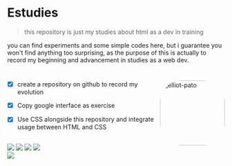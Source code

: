 # **Estudies**

> this repository is just my studies about html as a dev in training

you can find experiments and some simple codes here, but i guarantee you won't find anything too surprising, as the purpose of this is actually to record my beginning and advancement in studies as a web dev.

#
<img align="right" alt="elliot-pato" height="150" style="border-radius:50px;" src="https://c.tenor.com/cCjeshbh1J0AAAAj/dino-pixelated.gif">


- [x] create a repository on github to record my evolution
- [x] Copy google interface as exercise
- [x] Use CSS alongside this repository and integrate usage between HTML and CSS


##

<div>
    <a href = "mailto:elliotvallentin@gmail.com"><img src="https://img.shields.io/badge/-Gmail-%23333?style=for-the-badge&logo=gmail&logoColor=white" target="_blank"></a>
    <a href="https://instagram.com/eu_elliot" target="_blank"><img src="https://img.shields.io/badge/-Instagram-%23E4405F?style=for-the-badge&logo=instagram&logoColor=white" target="_blank"></a>
    <a href="https://www.youtube.com/channel/UCIGnAg1gqMD3Uu7X1cFzXiA" target="_blank"><img src="https://img.shields.io/badge/YouTube-FF0000?style=for-the-badge&logo=youtube&logoColor=white" target="_blank"></a>
    <a href="https://discord.gg/5z9yXXqPsU" target="_blank"><img src="https://img.shields.io/badge/Discord-7289DA?style=for-the-badge&logo=discord&logoColor=white" target="_blank"></a>

</div>
<img src="https://i.pinimg.com/originals/fd/c5/d7/fdc5d7cf41e49a3b9127a3ff8f462dc3.gif">
